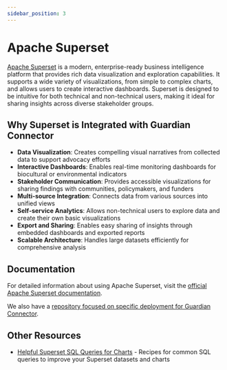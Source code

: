 ```yaml
---
sidebar_position: 3
---
```


# Apache Superset

[Apache Superset](https://superset.apache.org/) is a modern, enterprise-ready business intelligence platform that provides rich data visualization and exploration capabilities. It supports a wide variety of visualizations, from simple to complex charts, and allows users to create interactive dashboards. Superset is designed to be intuitive for both technical and non-technical users, making it ideal for sharing insights across diverse stakeholder groups.

## Why Superset is Integrated with Guardian Connector

- **Data Visualization**: Creates compelling visual narratives from collected data to support advocacy efforts
- **Interactive Dashboards**: Enables real-time monitoring dashboards for biocultural or environmental indicators
- **Stakeholder Communication**: Provides accessible visualizations for sharing findings with communities, policymakers, and funders
- **Multi-source Integration**: Connects data from various sources into unified views
- **Self-service Analytics**: Allows non-technical users to explore data and create their own basic visualizations
- **Export and Sharing**: Enables easy sharing of insights through embedded dashboards and exported reports
- **Scalable Architecture**: Handles large datasets efficiently for comprehensive analysis

## Documentation

For detailed information about using Apache Superset, visit the [official Apache Superset documentation](https://superset.apache.org/docs/intro/). 

We also have a [repository focused on specific deployment for Guardian Connector](https://github.com/conservationmetrics/superset-deployment).

## Other Resources

- [Helpful Superset SQL Queries for Charts](./queries.md) - Recipes for common SQL queries to improve your Superset datasets and charts